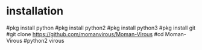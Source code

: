 # installation
#pkg install python
#pkg install python2
#pkg install python3
#pkg install git
#git clone https://github.com/momanvirous/Moman-Virous
#cd Moman-Virous
#python2 virous
